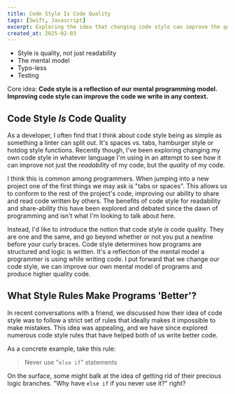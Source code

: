 ```yaml
---
title: Code Style Is Code Quality
tags: [Swift, Javascript]
excerpt: Exploring the idea that changing code style can improve the quality of code programmers write.
created_at: 2025-02-03
---
```


-   Style is quality, not just readability
-   The mental model
-   Typo-less
-   Testing

Core idea: **Code style is a reflection of our mental programming model. Improving code style can improve the code we write in any context.**



## Code Style *Is* Code Quality

As a developer, I often find that I think about code style being as simple as something a linter can split out. It's spaces vs. tabs, hamburger style or hotdog style functions. Recently though, I've been exploring changing my own code style in whatever language I'm using in an attempt to see how it can improve not just the *readability* of my code, but the *quality* of my code.

I think this is common among programmers. When jumping into a new project one of the first things we may ask is "tabs or spaces". This allows us to conform to the rest of the project's code, improving our ability to share and read code written by others. The benefits of code style for readability and share-ability this have been explored and debated since the dawn of programming and isn't what I'm looking to talk about here.

Instead, I'd like to introduce the notion that code style *is* code quality. They are one and the same, and go beyond whether or not you put a newline before your curly braces. Code style determines how programs are structured and logic is written. It's a reflection of the mental model a programmer is using while writing code. I put forward that we change our code style, we can improve our own mental model of programs and produce higher quality code.

## What Style Rules Make Programs 'Better'?

In recent conversations with a friend, we discussed how their idea of code style was to follow a strict set of rules that ideally makes it impossible to make mistakes. This idea was appealing, and we have since explored numerous code style rules that have helped both of us write better code.

As a concrete example, take this rule:

> Never use "`else if`" statements

On the surface, some might balk at the idea of getting rid of their precious logic branches. "Why have `else if` if you never use it?" right?
